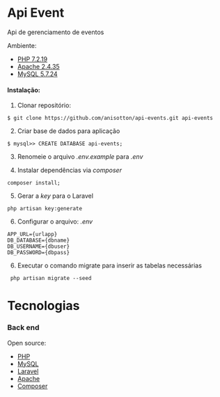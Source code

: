 # Api Event

Api de gerenciamento de eventos

Ambiente:

- [PHP 7.2.19](https://www.php.net/)
- [Apache 2.4.35](https://httpd.apache.org/)
- [MySQL 5.7.24](https://www.mysql.com)

#### Instalação:

1) Clonar repositório:
```
$ git clone https://github.com/anisotton/api-events.git api-events
```

2) Criar base de dados para aplicação
```
$ mysql>> CREATE DATABASE api-events;
```
3) Renomeie o arquivo *.env.example* para *.env*

4) Instalar dependências via *composer*
```
composer install;
```
5) Gerar a *key* para o Laravel
```
php artisan key:generate
```

6) Configurar o arquivo: *.env*
```
APP_URL={urlapp}
DB_DATABASE={dbname}
DB_USERNAME={dbuser}
DB_PASSWORD={dbpass}
```
6) Executar o comando migrate para inserir as tabelas necessárias
```
 php artisan migrate --seed
```

# Tecnologias

### Back end

Open source:
- [PHP](http://php.net/)
- [MySQL](https://www.mysql.com/)
- [Laravel](https://www.docker.com/)
- [Apache](https://www.apache.org/)
- [Composer](https://getcomposer.org/)